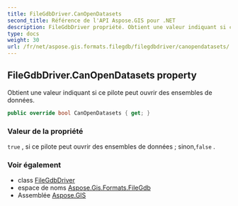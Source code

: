 ```yaml
---
title: FileGdbDriver.CanOpenDatasets
second_title: Référence de l'API Aspose.GIS pour .NET
description: FileGdbDriver propriété. Obtient une valeur indiquant si ce pilote peut ouvrir des ensembles de données.
type: docs
weight: 30
url: /fr/net/aspose.gis.formats.filegdb/filegdbdriver/canopendatasets/
---
```

## FileGdbDriver.CanOpenDatasets property

Obtient une valeur indiquant si ce pilote peut ouvrir des ensembles de données.

```csharp
public override bool CanOpenDatasets { get; }
```

### Valeur de la propriété

`true` , si ce pilote peut ouvrir des ensembles de données ; sinon,`false` .

### Voir également

* class [FileGdbDriver](../)
* espace de noms [Aspose.Gis.Formats.FileGdb](../../filegdbdriver/)
* Assemblée [Aspose.GIS](../../../)


